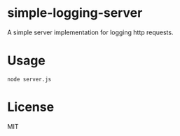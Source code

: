 # simple-logging-server
A simple server implementation for logging http requests.

# Usage
```
node server.js
```

# License
MIT

